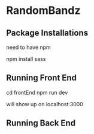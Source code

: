 # RandomBandz

## Package Installations

need to have npm

npm install sass

## Running Front End

cd frontEnd
npm run dev

will show up on localhost:3000

## Running Back End
